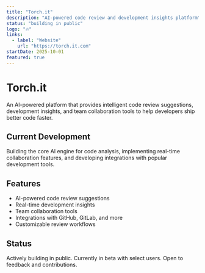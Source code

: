 ```yaml
---
title: "Torch.it"
description: "AI-powered code review and development insights platform"
status: "building in public"
logo: "🔥"
links:
  - label: "Website"
    url: "https://torch.it.com"
startDate: 2025-10-01
featured: true
---
```


# Torch.it

An AI-powered platform that provides intelligent code review suggestions, development insights, and team collaboration tools to help developers ship better code faster.

## Current Development

Building the core AI engine for code analysis, implementing real-time collaboration features, and developing integrations with popular development tools.

## Features

- AI-powered code review suggestions
- Real-time development insights
- Team collaboration tools
- Integrations with GitHub, GitLab, and more
- Customizable review workflows

## Status

Actively building in public. Currently in beta with select users. Open to feedback and contributions.
